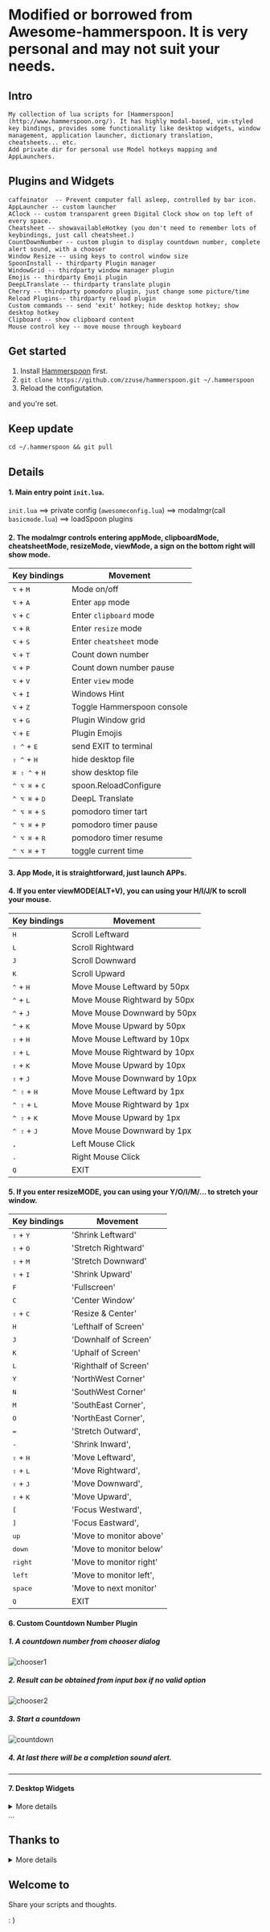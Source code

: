 # Modified or borrowed from Awesome-hammerspoon. It is very personal and may not suit your needs. 

## Intro 
```
My collection of lua scripts for [Hammerspoon](http://www.hammerspoon.org/). It has highly modal-based, vim-styled key bindings, provides some functionality like desktop widgets, window management, application launcher, dictionary translation, cheatsheets... etc.
Add private dir for personal use Model hotkeys mapping and AppLaunchers. 
```

## Plugins and Widgets
```
caffeinator  -- Prevent computer fall asleep, controlled by bar icon.
AppLauncher -- custom launcher
AClock -- custom transparent green Digital Clock show on top left of every space.
Cheatsheet -- showavailableHotkey (you don't need to remember lots of keybindings, just call cheatsheet.)
CountDownNumber -- custom plugin to display countdown number, complete alert sound, with a chooser
Window Resize -- using keys to control window size
SpoonInstall -- thirdparty Plugin manager
WindowGrid -- thirdparty window manager plugin
Emojis -- thirdparty Emoji plugin 
DeepLTranslate -- thirdparty translate plugin
Cherry -- thirdparty pomodoro plugin, just change some picture/time
Reload Plugins-- thirdparty reload plugin
Custom commands -- send 'exit' hotkey; hide desktop hotkey; show desktop hotkey
Clipboard -- show clipboard content
Mouse control key -- move mouse through keyboard
```


## Get started

1. Install [Hammerspoon](http://www.hammerspoon.org/) first.
2. `git clone https://github.com/zzuse/hammerspoon.git ~/.hammerspoon`
3. Reload the configutation.

and you're set.

## Keep update

`cd ~/.hammerspoon && git pull`

## Details 
#### 1. Main entry point `init.lua`.
`init.lua` ==> private config (`awesomeconfig.lua`) ==> modalmgr(call `basicmode.lua`) ==> loadSpoon plugins  
#### 2. The modalmgr controls entering appMode, clipboardMode, cheatsheetMode, resizeMode, viewMode, a sign on the bottom right will show mode.

| Key bindings                | Movement                   |
|-----------------------------|----------------------------|
| <kbd>⌥</kbd> + <kbd>M</kbd> | Mode on/off                |
| <kbd>⌥</kbd> + <kbd>A</kbd> | Enter `app` mode           |
| <kbd>⌥</kbd> + <kbd>C</kbd> | Enter `clipboard` mode     |
| <kbd>⌥</kbd> + <kbd>R</kbd> | Enter `resize` mode        |
| <kbd>⌥</kbd> + <kbd>S</kbd> | Enter `cheatsheet` mode    |
| <kbd>⌥</kbd> + <kbd>T</kbd> | Count down number          |
| <kbd>⌥</kbd> + <kbd>P</kbd> | Count down number pause    |
| <kbd>⌥</kbd> + <kbd>V</kbd> | Enter `view` mode          |
| <kbd>⌥</kbd> + <kbd>I</kbd> | Windows Hint               |
| <kbd>⌥</kbd> + <kbd>Z</kbd> | Toggle Hammerspoon console |
| <kbd>⌥</kbd> + <kbd>G</kbd> | Plugin Window grid         |
| <kbd>⌥</kbd> + <kbd>E</kbd> | Plugin Emojis              |
| <kbd>⇧ ^</kbd> + <kbd>E</kbd>  | send EXIT to terminal   |
| <kbd>⇧ ^</kbd> + <kbd>H</kbd>  | hide desktop file       |
| <kbd>⌘ ⇧ ^</kbd> + <kbd>H</kbd> | show desktop file      |
| <kbd>^ ⌥ ⌘</kbd> + <kbd>C</kbd> | spoon.ReloadConfigure  |
| <kbd>^ ⌥ ⌘</kbd> + <kbd>D</kbd> | DeepL Translate        |
| <kbd>^ ⌥ ⌘</kbd> + <kbd>S</kbd> | pomodoro timer tart    |
| <kbd>^ ⌥ ⌘</kbd> + <kbd>P</kbd> | pomodoro timer pause   |
| <kbd>^ ⌥ ⌘</kbd> + <kbd>R</kbd> | pomodoro timer resume  |
| <kbd>^ ⌥ ⌘</kbd> + <kbd>T</kbd> | toggle current time    |

#### 3. App Mode, it is straightforward, just launch APPs.
#### 4. If you enter viewMODE(ALT+V), you can using your H/I/J/K to scroll your mouse.

| Key bindings                | Movement                   |
|-----------------------------|----------------------------|
| <kbd>H</kbd>                  | Scroll Leftward               |
| <kbd>L</kbd>                  | Scroll Rightward              |
| <kbd>J</kbd>                  | Scroll Downward               |
| <kbd>K</kbd>                  | Scroll Upward                 |
| <kbd>^</kbd> + <kbd>H</kbd>   | Move Mouse Leftward by 50px   |
| <kbd>^</kbd> + <kbd>L</kbd>   | Move Mouse Rightward by 50px  |
| <kbd>^</kbd> + <kbd>J</kbd>   | Move Mouse Downward by 50px   |
| <kbd>^</kbd> + <kbd>K</kbd>   | Move Mouse Upward by 50px     |
| <kbd>⇧</kbd> + <kbd>H</kbd>   | Move Mouse Leftward by 10px   |
| <kbd>⇧</kbd> + <kbd>L</kbd>   | Move Mouse Rightward by 10px  |
| <kbd>⇧</kbd> + <kbd>K</kbd>   | Move Mouse Upward by 10px     |
| <kbd>⇧</kbd> + <kbd>J</kbd>   | Move Mouse Downward by 10px   |
| <kbd>^ ⇧</kbd> + <kbd>H</kbd> | Move Mouse Leftward by 1px    |
| <kbd>^ ⇧</kbd> + <kbd>L</kbd> | Move Mouse Rightward by 1px   |
| <kbd>^ ⇧</kbd> + <kbd>K</kbd> | Move Mouse Upward by 1px      |
| <kbd>^ ⇧</kbd> + <kbd>J</kbd> | Move Mouse Downward by 1px    |
| <kbd>,</kbd>                  | Left Mouse Click              |
| <kbd>.</kbd>                  | Right Mouse Click             |
| <kbd>Q</kbd>                  | EXIT                          |

#### 5. If you enter resizeMODE, you can using your Y/O/I/M/... to stretch your window.

| Key bindings                | Movement                   |
|-----------------------------|----------------------------|
| <kbd>⇧</kbd> + <kbd>Y</kbd> |'Shrink Leftward'           |
| <kbd>⇧</kbd> + <kbd>O</kbd> |'Stretch Rightward'         |
| <kbd>⇧</kbd> + <kbd>M</kbd> |'Stretch Downward'          |
| <kbd>⇧</kbd> + <kbd>I</kbd> |'Shrink Upward'             |
| <kbd>F</kbd>                |'Fullscreen'                |
| <kbd>C</kbd>                |'Center Window'             |
| <kbd>⇧</kbd> + <kbd>C</kbd> |'Resize & Center'           |
| <kbd>H</kbd>                |'Lefthalf of Screen'        |
| <kbd>J</kbd>                |'Downhalf of Screen'        |
| <kbd>K</kbd>                |'Uphalf of Screen'          |
| <kbd>L</kbd>                |'Righthalf of Screen'       |
| <kbd>Y</kbd>                |'NorthWest Corner'          |
| <kbd>N</kbd>                |'SouthWest Corner'          |
| <kbd>M</kbd>                |'SouthEast Corner',         |
| <kbd>O</kbd>                |'NorthEast Corner',         |
| <kbd>=</kbd>                |'Stretch Outward',          |
| <kbd>-</kbd>                |'Shrink Inward',            |
| <kbd>⇧</kbd> + <kbd>H</kbd> |'Move Leftward',            |
| <kbd>⇧</kbd> + <kbd>L</kbd> |'Move Rightward',           |
| <kbd>⇧</kbd> + <kbd>J</kbd> |'Move Downward',            |
| <kbd>⇧</kbd> + <kbd>K</kbd> |'Move Upward',              |
| <kbd>[</kbd>                |'Focus Westward',           |
| <kbd>]</kbd>                |'Focus Eastward',           |
| <kbd>up</kbd>               |'Move to monitor above'     |
| <kbd>down</kbd>             |'Move to monitor below'     |
| <kbd>right</kbd>            |'Move to monitor right'     |
| <kbd>left</kbd>             |'Move to monitor left',     |
| <kbd>space</kbd>            |'Move to next monitor'      |
| <kbd>Q</kbd>                | EXIT                       |

#### 6. Custom Countdown Number Plugin

##### 1. A countdown number from chooser dialog
![chooser1](resources/count_down_1.jpg)
##### 2. Result can be obtained from input box if no valid option
![chooser2](resources/count_down_2.jpg)
##### 3. Start a countdown
![countdown](resources/count_down_3.jpg)
##### 4. At last there will be a completion sound alert.

--------------------------


#### 7. Desktop Widgets

<details>
<summary>More details</summary>

**UPDATE:** Add new widget `hcalendar` and make it default module. The design comes from [here](https://github.com/ashikahmad/horizontal-calendar-widget).

![hcal](https://github.com/ashfinal/bindata/raw/master/screenshots/awesome-hammerspoon-hcal.png)

</details>
...


## Thanks to

<details>
<summary>More details</summary>

[http://www.hammerspoon.org/](http://www.hammerspoon.org/)

[https://github.com/zzamboni/oh-my-hammerspoon](https://github.com/zzamboni/oh-my-hammerspoon)

[https://github.com/scottcs/dot_hammerspoon](https://github.com/scottcs/dot_hammerspoon)

[https://github.com/dharmapoudel/hammerspoon-config](https://github.com/dharmapoudel/hammerspoon-config)

[http://tracesof.net/uebersicht/](http://tracesof.net/uebersicht/)

[sample-configurations](https://github.com/Hammerspoon/hammerspoon/wiki/Sample-Configurations)

</details>

## Welcome to

Share your scripts and thoughts.

: )
